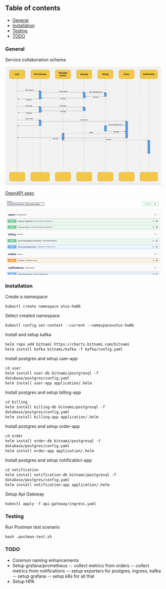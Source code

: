 ## Table of contents
- [General](#general)
- [Installation](#installation)
- [Testing](#testing)
- [TODO](#todo)

### General

Service collaboration schema

![](structure.png)

[OpenAPI spec](./api-spec/static/open-api.yaml)

![](swagger.png)

### Installation

Create a namespace

```shell
kubectl create namespace otus-hw06
```

Select created namespace

```shell
kubectl config set-context --current --namespace=otus-hw06
```

Install and setup kafka
```shell
helm repo add bitnami https://charts.bitnami.com/bitnami
helm install kafka bitnami/kafka -f kafka/config.yaml
```

Install postgres and setup user-app

```shell
cd user
helm install user-db bitnami/postgresql -f database/postgres/config.yaml
helm install user-app application/.helm
```

Install postgres and setup billing-app
```shell
cd billing
helm install billing-db bitnami/postgresql -f database/postgres/config.yaml
helm install billing-app application/.helm
```

Install postgres and setup order-app
```shell
cd order
helm install order-db bitnami/postgresql -f database/postgres/config.yaml
helm install order-app application/.helm
```

Install postgres and setup notification-app
```shell
cd notification
helm install notification-db bitnami/postgresql -f database/postgres/config.yaml
helm install notification-app application/.helm
```

Setup Api Gateway
```shell
kubectl apply -f api-gateway/ingress.yaml
```

### Testing

Run Postman test scenario

```shell
bash .postman-test.sh
```

### TODO

- Common naming enhancements
- Setup grafana/prometheus
  -- collect metrics from orders
  -- collect metrics from notifications
  -- setup exporters for postgres, ingress, kafka
  -- setup grafana
  -- setup k8s for all that
- Setup HPA